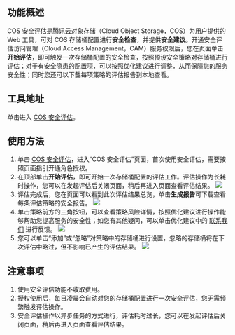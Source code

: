 
## 功能概述

COS 安全评估是腾讯云对象存储（Cloud Object Storage，COS）为用户提供的 Web 工具，可对 COS 存储桶配置进行**安全检查**，并提供**安全建议**。开通安全评估访问管理（Cloud Access Management，CAM）服务权限后，您在页面单击**开始评估**，即可触发一次存储桶配置的安全检查，按照预设安全策略对存储桶进行评估；对于有安全隐患的配置项，可以按照优化建议进行调整，从而保障您的服务安全性；同时您还可以下载每项策略的评估报告到本地查看。

## 工具地址

单击进入 [COS 安全评估](https://console.cloud.tencent.com/cos5/assess)。

## 使用方法

1. 单击 [COS 安全评估](https://console.cloud.tencent.com/cos5/assess)，进入“COS 安全评估”页面，首次使用安全评估，需要按照页面指引开通角色授权。
2. 在顶部单击**开始评估**，即可开始一次存储桶配置的评估工作。评估操作为长耗时操作，您可以在发起评估后关闭页面，稍后再进入页面查看评估结果。
![](https://main.qcloudimg.com/raw/7a4b98ee4968e0ab532f6675146c6ceb.png)
3. 评估完成后，您在页面可以看到此次评估结果总览，单击**生成报告**可下载查看每条评估策略的安全报告。
![](https://main.qcloudimg.com/raw/b75949403db9e16f51734007d32da8d3.png)
4. 单击策略前方的三角按钮，可以查看策略风险详情，按照优化建议进行操作能够帮助您提高服务的安全性；如您有其他疑问，可以单击优化建议中的 [联系我们](https://cloud.tencent.com/document/product/436/37708) 进行反馈。
![](https://main.qcloudimg.com/raw/ffcacb74a38fd403b75095b833459c2c.png)
5. 您可以单击“添加”或“忽略”对策略中的存储桶进行设置，忽略的存储桶将在下次评估中略过，但不影响已产生的评估结果。
![](https://main.qcloudimg.com/raw/026758faa0c56d780a4e242ec8d49932.png)

## 注意事项

1. 使用安全评估功能不收取费用。
2. 授权使用后，每日凌晨会自动对您的存储桶配置进行一次安全评估，您无需频繁触发评估操作。
3. 安全评估操作以异步任务的方式进行，评估耗时过长，您可以在发起评估后关闭页面，稍后再进入页面查看评估结果。


